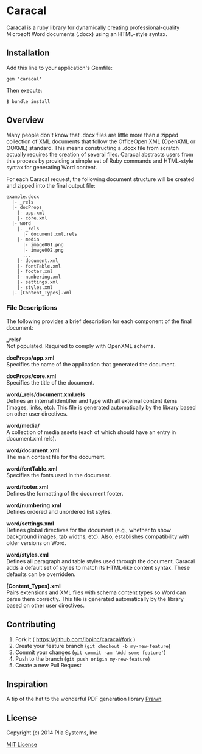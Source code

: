 # Caracal

Caracal is a ruby library for dynamically creating professional-quality Microsoft Word documents (.docx) using an HTML-style syntax.


## Installation

Add this line to your application's Gemfile:

    gem 'caracal'

Then execute:

    $ bundle install


## Overview

Many people don't know that .docx files are little more than a zipped collection of XML documents that follow the OfficeOpen XML (OpenXML or OOXML) standard.  This means constructing a .docx file from scratch actually requires the creation of several files.  Caracal abstracts users from this process by providing a simple set of Ruby commands and HTML-style syntax for generating Word content.

For each Caracal request, the following document structure will be created and zipped into the final output file:

    example.docx
      |- _rels
      |- docProps
        |- app.xml
        |- core.xml
      |- word
        |- _rels
          |- document.xml.rels
        |- media
          |- image001.png
          |- image002.png
          ...
        |- document.xml
        |- fontTable.xml
        |- footer.xml
        |- numbering.xml
        |- settings.xml
        |- styles.xml
      |- [Content_Types].xml

### File Descriptions

The following provides a brief description for each component of the final document:

**_rels/**  
Not populated. Required to comply with OpenXML schema.

**docProps/app.xml**  
Specifies the name of the application that generated the document.

**docProps/core.xml**  
Specifies the title of the document.

**word/_rels/document.xml.rels**  
Defines an internal identifier and type with all external content items (images, links, etc). This file is generated automatically by the library based on other user directives.

**word/media/**  
A collection of media assets (each of which should have an entry in document.xml.rels).

**word/document.xml**  
The main content file for the document.

**word/fontTable.xml**  
Specifies the fonts used in the document.

**word/footer.xml**  
Defines the formatting of the document footer.

**word/numbering.xml**  
Defines ordered and unordered list styles.

**word/settings.xml**  
Defines global directives for the document (e.g., whether to show background images, tab widths, etc). Also, establishes compatibility with older versions on Word.

**word/styles.xml**  
Defines all paragraph and table styles used through the document.  Caracal adds a default set of styles to match its HTML-like content syntax.  These defaults can be overridden.
 
**[Content_Types].xml**  
Pairs extensions and XML files with schema content types so Word can parse them correctly. This file is generated automatically by the library based on other user directives.


## Contributing

1. Fork it ( https://github.com/ibpinc/caracal/fork )
2. Create your feature branch (`git checkout -b my-new-feature`)
3. Commit your changes (`git commit -am 'Add some feature'`)
4. Push to the branch (`git push origin my-new-feature`)
5. Create a new Pull Request


## Inspiration

A tip of the hat to the wonderful PDF generation library [Prawn](https://github.com/prawnpdf/prawn).


## License

Copyright (c) 2014 Plia Systems, Inc

[MIT License](https://github.com/ibpinc/caracal/blob/master/LICENSE.txt)
